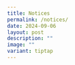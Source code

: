 ```yaml
---
title: Notices
permalink: /notices/
date: 2024-09-06
layout: post
description: ""
image: ""
variant: tiptap
---
```

